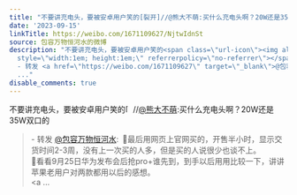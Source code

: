 ```yaml
---
title: "不要讲充电头，要被安卓用户笑的[裂开]//@熊大不萌:买什么充电头啊？20W还是35W双口的 - 转发 @包容万物恒河水:&ensp;\U0001F53A最后用网页上官网买的，开售半小时，显..."
date: '2023-09-15'
linkTitle: https://weibo.com/1671109627/NjtwIdnSt
source: 包容万物恒河水的微博
description: "不要讲充电头，要被安卓用户笑的<span class=\"url-icon\"><img alt=\"[裂开]\" src=\"https://h5.sinaimg.cn/m/emoticon/icon/default/fc_liekai-9df295d44f.png\"
  style=\"width:1em; height:1em;\" referrerpolicy=\"no-referrer\"></span>//<a href=\"https://weibo.com/n/%E7%86%8A%E5%A4%A7%E4%B8%8D%E8%90%8C\">@熊大不萌</a>:买什么充电头啊？20W还是35W双口的<br><blockquote>
  - 转发 <a href=\"https://weibo.com/1671109627\" target=\"_blank\">@包容万物恒河水</a>: \U0001F53A最后用网页上官网买的，开售半小时，显示交货时间2-3周，没有上一次买的人多，但是买的人说很少也谈不上。<br>\U0001F53A看看9月25日华为发布会后抢pro+谁先到，到手以后用用比较一下，讲讲苹果老用户对两款都用以后的感想。<br><a
  ..."
disable_comments: true
---
```

不要讲充电头，要被安卓用户笑的<span class="url-icon"><img alt="[裂开]" src="https://h5.sinaimg.cn/m/emoticon/icon/default/fc_liekai-9df295d44f.png" style="width:1em; height:1em;" referrerpolicy="no-referrer"></span>//<a href="https://weibo.com/n/%E7%86%8A%E5%A4%A7%E4%B8%8D%E8%90%8C">@熊大不萌</a>:买什么充电头啊？20W还是35W双口的<br><blockquote> - 转发 <a href="https://weibo.com/1671109627" target="_blank">@包容万物恒河水</a>: 🔺最后用网页上官网买的，开售半小时，显示交货时间2-3周，没有上一次买的人多，但是买的人说很少也谈不上。<br>🔺看看9月25日华为发布会后抢pro+谁先到，到手以后用用比较一下，讲讲苹果老用户对两款都用以后的感想。<br><a ...